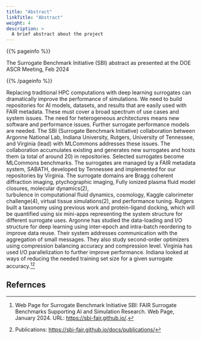 ```yaml
---
title: "Abstract"
linkTitle: "Abstract"
weight: 4
description: >
  A brief abstract about the project
---
```


{{% pageinfo %}}

The Surrogate Benchmark Initiative (SBI) abstract as presented at the DOE ASCR Meeting, Feb 2024


{{% /pageinfo %}}

Replacing traditional HPC computations with deep learning surrogates can dramatically improve the performance of simulations. We need to build repositories for AI models, datasets, and results that are easily used with FAIR metadata. These must cover a broad spectrum of use cases and system issues. The need for heterogeneous architectures means new software and performance issues. Further surrogate performance models are needed. The SBI (Surrogate Benchmark Initiative) collaboration between Argonne National Lab, Indiana University, Rutgers, University of Tennessee, and Virginia (lead) with MLCommons addresses these issues. The collaboration accumulates existing and generates new surrogates and hosts them (a total of around 20) in repositories. Selected surrogates become MLCommons benchmarks. The surrogates are managed by a FAIR metadata system, SABATH, developed by Tennessee and implemented for our repositories by Virginia. 
The surrogate domains are Bragg coherent diffraction imaging, ptychographic imaging, Fully ionized plasma fluid model closures, molecular dynamics(2),  
turbulence in computational fluid dynamics, cosmology, Kaggle calorimeter challenge(4), virtual tissue simulations(2), and performance tuning. Rutgers built a taxonomy using previous work and protein-ligand docking, which will be quantified using six mini-apps representing the system structure for different surrogate uses. Argonne has studied the data-loading and I/O structure for deep learning using inter-epoch and intra-batch reordering to improve data reuse. Their system addresses communication with the aggregation of small messages. They also study second-order optimizers using compression balancing accuracy and compression level. Virginia has used I/O parallelization to further improve performance. Indiana looked at ways of reducing the needed training set size for a given surrogate accuracy.[^1][^2]


## Refernces

[^1]:  Web Page for Surrogate Benchmark Initiative SBI: FAIR Surrogate Benchmarks Supporting AI and Simulation Research. Web Page, January 2024. URL: <https://sbi-fair.github.io/>.
[^2]: Publications: <https://sbi-fair.github.io/docs/publications/>